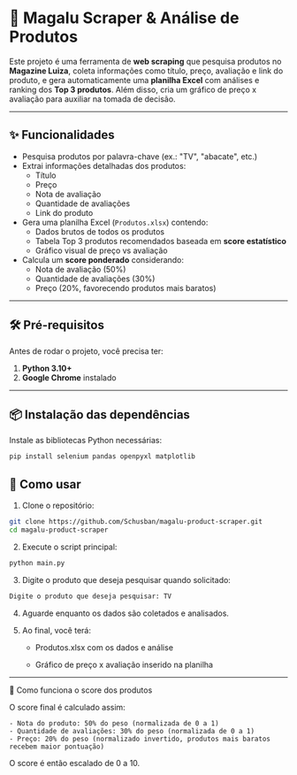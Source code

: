 # 🛒 Magalu Scraper & Análise de Produtos

Este projeto é uma ferramenta de **web scraping** que pesquisa produtos no **Magazine Luiza**, coleta informações como título, preço, avaliação e link do produto, e gera automaticamente uma **planilha Excel** com análises e ranking dos **Top 3 produtos**. Além disso, cria um gráfico de preço x avaliação para auxiliar na tomada de decisão.

---

## ✨ Funcionalidades

- Pesquisa produtos por palavra-chave (ex.: "TV", "abacate", etc.)
- Extrai informações detalhadas dos produtos:
  - Título
  - Preço
  - Nota de avaliação
  - Quantidade de avaliações
  - Link do produto
- Gera uma planilha Excel (`Produtos.xlsx`) contendo:
  - Dados brutos de todos os produtos
  - Tabela Top 3 produtos recomendados baseada em **score estatístico**
  - Gráfico visual de preço vs avaliação
- Calcula um **score ponderado** considerando:
  - Nota de avaliação (50%)
  - Quantidade de avaliações (30%)
  - Preço (20%, favorecendo produtos mais baratos)

---

## 🛠️ Pré-requisitos

Antes de rodar o projeto, você precisa ter:

1. **Python 3.10+**
2. **Google Chrome** instalado
---

## 📦 Instalação das dependências

Instale as bibliotecas Python necessárias:

```bash
pip install selenium pandas openpyxl matplotlib
```
## 🚀 Como usar

1. Clone o repositório:

```bash
git clone https://github.com/Schusban/magalu-product-scraper.git
cd magalu-product-scraper
```

2. Execute o script principal:

```bash
python main.py
```

3. Digite o produto que deseja pesquisar quando solicitado:
```bash
Digite o produto que deseja pesquisar: TV
```

4. Aguarde enquanto os dados são coletados e analisados.

5. Ao final, você terá:

    - Produtos.xlsx com os dados e análise

    - Gráfico de preço x avaliação inserido na planilha

---

🧠 Como funciona o score dos produtos

O score final é calculado assim:

    - Nota do produto: 50% do peso (normalizada de 0 a 1)
    - Quantidade de avaliações: 30% do peso (normalizada de 0 a 1)
    - Preço: 20% do peso (normalizado invertido, produtos mais baratos recebem maior pontuação)
    
O score é então escalado de 0 a 10.
